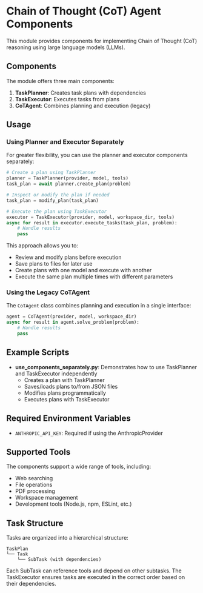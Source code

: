 # Chain of Thought (CoT) Agent Components

This module provides components for implementing Chain of Thought (CoT) reasoning using large language models (LLMs).

## Components

The module offers three main components:

1. **TaskPlanner**: Creates task plans with dependencies
2. **TaskExecutor**: Executes tasks from plans
3. **CoTAgent**: Combines planning and execution (legacy)

## Usage

### Using Planner and Executor Separately

For greater flexibility, you can use the planner and executor components separately:

```python
# Create a plan using TaskPlanner
planner = TaskPlanner(provider, model, tools)
task_plan = await planner.create_plan(problem)

# Inspect or modify the plan if needed
task_plan = modify_plan(task_plan)

# Execute the plan using TaskExecutor
executor = TaskExecutor(provider, model, workspace_dir, tools)
async for result in executor.execute_tasks(task_plan, problem):
    # Handle results
    pass
```

This approach allows you to:

- Review and modify plans before execution
- Save plans to files for later use
- Create plans with one model and execute with another
- Execute the same plan multiple times with different parameters

### Using the Legacy CoTAgent

The `CoTAgent` class combines planning and execution in a single interface:

```python
agent = CoTAgent(provider, model, workspace_dir)
async for result in agent.solve_problem(problem):
    # Handle results
    pass
```

## Example Scripts

- **use_components_separately.py**: Demonstrates how to use TaskPlanner and TaskExecutor independently
  - Creates a plan with TaskPlanner
  - Saves/loads plans to/from JSON files
  - Modifies plans programmatically
  - Executes plans with TaskExecutor

## Required Environment Variables

- `ANTHROPIC_API_KEY`: Required if using the AnthropicProvider

## Supported Tools

The components support a wide range of tools, including:

- Web searching
- File operations
- PDF processing
- Workspace management
- Development tools (Node.js, npm, ESLint, etc.)

## Task Structure

Tasks are organized into a hierarchical structure:

```
TaskPlan
└── Task
    └── SubTask (with dependencies)
```

Each SubTask can reference tools and depend on other subtasks. The TaskExecutor ensures tasks are executed in the correct order based on their dependencies.
